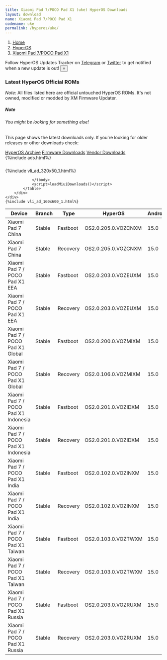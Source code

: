 ```yaml
---
title: Xiaomi Pad 7/POCO Pad X1 (uke) HyperOS Downloads
layout: download
name: Xiaomi Pad 7/POCO Pad X1
codename: uke
permalink: /hyperos/uke/
---
```

<nav aria-label="breadcrumb">
    <ol class="breadcrumb">
        <li class="breadcrumb-item"><a href="/">Home</a></li>
        <li class="breadcrumb-item"><a href="/hyperos/">HyperOS</a></li>
        <li class="breadcrumb-item active" aria-current="page"><a href="/hyperos/uke/">Xiaomi Pad 7/POCO Pad X1</a></li>
    </ol>
</nav>
<div class="alert alert-primary alert-dismissible fade show" role="alert">
    Follow HyperOS Updates Tracker on <a href="https://t.me/MIUIUpdatesTracker" class="alert-link">Telegram</a>
     or <a href="https://twitter.com/MiFwUpdater" class="alert-link">Twitter</a> to get notified when a new update is out!
    <button type="button" class="close" data-dismiss="alert" aria-label="Close">
        <span aria-hidden="true">&times;</span>
    </button>
</div>

### Latest HyperOS Official ROMs
*Note*: All files listed here are official untouched HyperOS ROMs. It's not owned, modified or modded by XM Firmware Updater.
<div class="card">
  <div class="card-body">
    <h5 class="card-title">Note</h5>
    <h6 class="card-subtitle mb-2 text-muted">You might be looking for something else!</h6>
    <p class="card-text">This page shows the latest downloads only.
     If you're looking for older releases or other downloads check:</p>
    <a href="/archive/hyperos/uke/" class="card-link">HyperOS Archive</a>
    <a href="/firmware/uke/" class="card-link">Firmware Downloads</a>
    <a href="/vendor/uke/" class="card-link">Vendor Downloads</a>
  </div>
</div>
{%include ads.html%}
<div class="row justify-content-center">
    <div class="col-10">
        <div class="table-responsive-md" style="margin-top: 25px;">
            {%include vli_ad_320x50_1.html%}
            <table id="miui" class="display dt-responsive nowrap compact table table-striped table-hover table-sm">
                <thead class="thead-dark">
                    <tr>
                        <th data-ref="device">Device</th>
                        <th data-ref="branch">Branch</th>
                        <th data-ref="type">Type</th>
                        <th data-ref="miui">HyperOS</th>
                        <th data-ref="android">Android</th>
                        <th data-ref="size">Size</th>
                        <th data-ref="size">Date</th>
                        <th data-ref="link">Link</th>
                    </tr>
                </thead>
                <tbody>
                <tr><td>Xiaomi Pad 7 China</td><td>Stable</td><td>Fastboot</td><td>OS2.0.205.0.VOZCNXM</td><td>15.0</td><td>9.6 GB</td><td>2025-08-10</td><td><a href="/hyperos/uke/stable/OS2.0.205.0.VOZCNXM/">Download</a></td></tr>
<tr><td>Xiaomi Pad 7 China</td><td>Stable</td><td>Recovery</td><td>OS2.0.205.0.VOZCNXM</td><td>15.0</td><td>8.3 GB</td><td>2025-09-01</td><td><a href="/hyperos/uke/stable/OS2.0.205.0.VOZCNXM/">Download</a></td></tr>
<tr><td>Xiaomi Pad 7 / POCO Pad X1 EEA</td><td>Stable</td><td>Fastboot</td><td>OS2.0.203.0.VOZEUXM</td><td>15.0</td><td>7.4 GB</td><td>2025-09-09</td><td><a href="/hyperos/uke/stable/OS2.0.203.0.VOZEUXM/">Download</a></td></tr>
<tr><td>Xiaomi Pad 7 / POCO Pad X1 EEA</td><td>Stable</td><td>Recovery</td><td>OS2.0.203.0.VOZEUXM</td><td>15.0</td><td>6.3 GB</td><td>2025-09-18</td><td><a href="/hyperos/uke/stable/OS2.0.203.0.VOZEUXM/">Download</a></td></tr>
<tr><td>Xiaomi Pad 7 / POCO Pad X1 Global</td><td>Stable</td><td>Fastboot</td><td>OS2.0.200.0.VOZMIXM</td><td>15.0</td><td>7.7 GB</td><td>2025-08-13</td><td><a href="/hyperos/uke/stable/OS2.0.200.0.VOZMIXM/">Download</a></td></tr>
<tr><td>Xiaomi Pad 7 / POCO Pad X1 Global</td><td>Stable</td><td>Recovery</td><td>OS2.0.106.0.VOZMIXM</td><td>15.0</td><td>6.1 GB</td><td>2025-05-30</td><td><a href="/hyperos/uke/stable/OS2.0.106.0.VOZMIXM/">Download</a></td></tr>
<tr><td>Xiaomi Pad 7 / POCO Pad X1 Indonesia</td><td>Stable</td><td>Fastboot</td><td>OS2.0.201.0.VOZIDXM</td><td>15.0</td><td>7.4 GB</td><td>2025-09-05</td><td><a href="/hyperos/uke/stable/OS2.0.201.0.VOZIDXM/">Download</a></td></tr>
<tr><td>Xiaomi Pad 7 / POCO Pad X1 Indonesia</td><td>Stable</td><td>Recovery</td><td>OS2.0.201.0.VOZIDXM</td><td>15.0</td><td>6.2 GB</td><td>2025-09-12</td><td><a href="/hyperos/uke/stable/OS2.0.201.0.VOZIDXM/">Download</a></td></tr>
<tr><td>Xiaomi Pad 7 / POCO Pad X1 India</td><td>Stable</td><td>Fastboot</td><td>OS2.0.102.0.VOZINXM</td><td>15.0</td><td>6.7 GB</td><td>2025-05-14</td><td><a href="/hyperos/uke/stable/OS2.0.102.0.VOZINXM/">Download</a></td></tr>
<tr><td>Xiaomi Pad 7 / POCO Pad X1 India</td><td>Stable</td><td>Recovery</td><td>OS2.0.102.0.VOZINXM</td><td>15.0</td><td>5.9 GB</td><td>2025-05-24</td><td><a href="/hyperos/uke/stable/OS2.0.102.0.VOZINXM/">Download</a></td></tr>
<tr><td>Xiaomi Pad 7 / POCO Pad X1 Taiwan</td><td>Stable</td><td>Fastboot</td><td>OS2.0.103.0.VOZTWXM</td><td>15.0</td><td>7.0 GB</td><td>2025-05-14</td><td><a href="/hyperos/uke/stable/OS2.0.103.0.VOZTWXM/">Download</a></td></tr>
<tr><td>Xiaomi Pad 7 / POCO Pad X1 Taiwan</td><td>Stable</td><td>Recovery</td><td>OS2.0.103.0.VOZTWXM</td><td>15.0</td><td>5.9 GB</td><td>2025-05-24</td><td><a href="/hyperos/uke/stable/OS2.0.103.0.VOZTWXM/">Download</a></td></tr>
<tr><td>Xiaomi Pad 7 / POCO Pad X1 Russia</td><td>Stable</td><td>Fastboot</td><td>OS2.0.203.0.VOZRUXM</td><td>15.0</td><td>8.1 GB</td><td>2025-09-15</td><td><a href="/hyperos/uke/stable/OS2.0.203.0.VOZRUXM/">Download</a></td></tr>
<tr><td>Xiaomi Pad 7 / POCO Pad X1 Russia</td><td>Stable</td><td>Recovery</td><td>OS2.0.203.0.VOZRUXM</td><td>15.0</td><td>6.2 GB</td><td>2025-09-18</td><td><a href="/hyperos/uke/stable/OS2.0.203.0.VOZRUXM/">Download</a></td></tr>

                </tbody>
                <script>loadMiuiDownloads()</script>
            </table>
        </div>
    </div>
    {%include vli_ad_160x600_1.html%}
</div>
